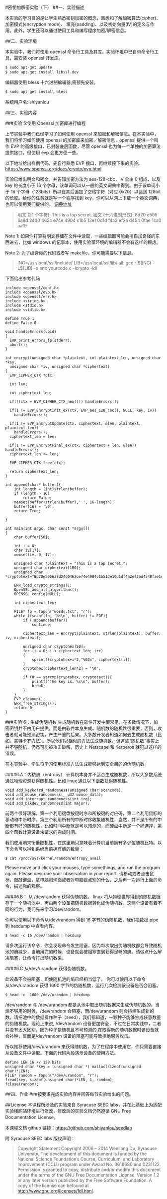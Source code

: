 #密钥加解密实验（下）
##一、实验描述

本实验的学习目的是让学生熟悉密钥加密的概念，熟悉和了解加密算法(cipher)、加密模式(encryption mode)、 填充(padding)、以及初始向量(IV)的定义与作用。此外，学生还可以通过使用工具和编写程序加密/解密信息。

##二、实验环境

本实验中，我们将使用 openssl 命令行工具及其库。实验环境中已自带命令行工具，需安装 openssl 开发库。
```python
$ sudo apt-get update
$ sudo apt-get install libssl-dev
```
编辑器使用 bless 十六进制编辑器,需预先安装。
```python
$ sudo apt-get install bless
```
系统用户名:  shiyanlou

##三、实验内容

###实验 5:使用 Openssl 加密库进行编程

上节实验中我们已经学习了如何使用 openssl 来加密和解密信息。在本实验中，我们将学习如何使用 openssl 的加密库来加密／解密信息，openssl 提供一个叫作 EVP 的高级接口，已封装底层函数，尽管 openssl 也为每一个单独的加密算法提供接口，但使用 evp 会更方便一些。

以下地址给出样例代码，先自行熟悉 EVP 接口，再继续接下来的实验。
https://www.openssl.org/docs/crypto/evp.html

实验已给出明文和密文，并告知加密方法为 aes-128-cbc，IV 全由 0 组成，以及 key 的长度小于 16 个字母，该单词可以从一般的英文词典中得到。由于该单词小于 16 个字母（128bits）所以在其后追加了空格字符（对应 0x20）以达到 128bit 的长度。给你的任务就是写一个程序找到 key，你可以从网上下载一个英文词典，也可以使用我们提供的。
[词典地址](http://www.cis.syr.edu/~wedu/seed/Labs_12.04/Crypto/Crypto_Encryption/files/words.txt)

>明文 (21 个字符): This is a top secret.
>密文 (十六进制形式): 8d20 e505 6a8d 24d0 462c e74e 4904 c1b5 13e1 0d1d f4a2 ef2a d454 0fae 1ca0 aaf9

Note 1:  如果你打算将明文存储在文件中读取，一些编辑器可能会擅自加奇怪的东西进去，比如 windows 的记事本，使用实验室环境的编辑器不会有这样的顾虑。

Note 2: 为了编译你的代码或者写 makefile，你可能需要以下信息。

>INC=/usr/local/ssl/include/
LIB=/usr/local/ssl/lib/
all:
    gcc -I\$(INC) -L$(LIB) -o enc yourcode.c -lcrypto -ldl

下面给出参考代码
```
include <openssl/conf.h>
include <openssl/evp.h>
include <openssl/err.h>
include <string.h>
include <stdio.h>
include <stdlib.h>

define True 1
define False 0

void handleErrors(void)
{
  ERR_print_errors_fp(stderr);
  abort();
}

int encrypt(unsigned char *plaintext, int plaintext_len, unsigned char *key,
  unsigned char *iv, unsigned char *ciphertext)
{
  EVP_CIPHER_CTX *ctx;

  int len;

  int ciphertext_len;

  if(!(ctx = EVP_CIPHER_CTX_new())) handleErrors();

  if(1 != EVP_EncryptInit_ex(ctx, EVP_aes_128_cbc(), NULL, key, iv))
    handleErrors();

  if(1 != EVP_EncryptUpdate(ctx, ciphertext, &len, plaintext, plaintext_len))
    handleErrors();
  ciphertext_len = len;

  if(1 != EVP_EncryptFinal_ex(ctx, ciphertext + len, &len)) handleErrors();
  ciphertext_len += len;

  EVP_CIPHER_CTX_free(ctx);

  return ciphertext_len;
}

int append(char* buffer){
    int length = (int)strlen(buffer);
    if (length > 16)    
        return False;
    memset(buffer+strlen(buffer),' ', 16-length);
    buffer[16] = '\0';
    return True;

}

int main(int argc, char const *argv[])
{
    char buffer[50];

    int i = 0;
    char iv[17];
    memset(iv, 0, 17);

    unsigned char *plaintext = "This is a top secret.";
    unsigned char ciphertext[100];
    unsigned char *cryptotext="8d20e5056a8d24d0462ce74e4904c1b513e10d1df4a2ef2ad4540fae1ca0aaf9";
                    
    ERR_load_crypto_strings();
    OpenSSL_add_all_algorithms();
    OPENSSL_config(NULL);

    int ciphertext_len;

    FILE* fp = fopen("words.txt", "r");
    while (fscanf(fp, "%s\n", buffer) != EOF){
        if (!append(buffer))
            continue;
        
        ciphertext_len = encrypt(plaintext, strlen(plaintext), buffer, iv, ciphertext);

        unsigned char cryptohex[50];
        for (i = 0; i < ciphertext_len; i++)
        {
            sprintf(cryptohex+i*2,"%02x", ciphertext[i]);
        }   
        cryptohex[ciphertext_len*2] = '\0';

        if (0 == strcmp(cryptohex, cryptotext)){
            printf("The key is: %s\n", buffer);
            break;
        }   
    }
    EVP_cleanup();
    ERR_free_strings();
    return 0;
}

``` 

###实验 6：生成伪随机数
生成随机数在软件开发中很常见，在多数情况下，加密密钥并不由用户提供，而是由软件本身生成。随机数的随机性很重要，否则，攻击者就可能预测密钥，产生严重的后果。大多数开发者知道如何去生成随机数（比如。蒙特卡罗方法）。所以他们以相似的方法生成随机数。但这些“随机数”事实上并不够随机，仍然可能被攻击破解，历史上 Netscape 和 Kerberos 就犯过这样的错误。

在本实验中，学生将学习使用标准方法生成能够达到安全目的的伪随机数。

####6.A：内核熵（entropy）
计算机本身并不适合生成随机数，所以大多数系统通过物理资源获得随机性。比如 linux 通过以下函数获得随机性。
```
void add_keyboard_randomness(unsigned char scancode);
void add_mouse_randomness(__u32 mouse_data);
void add_interrupt_randomness(int irq);
void add_blkdev_randomness(int major);
```

前两个很好理解，第一个利用键盘按键时序和所按键的对应码，第二个利用鼠标的移动和中断时序。第三个利用所有的中断时序收集随机性，当然，并不是所有的中断都有好的随机性，比如时间中断就是可以预测的，而硬盘中断是一个好选择，第四个函数计算设备块请求的完成时间。

我们使用熵来衡量随机性，在这里熵只意味着计算机当前拥有多少位随机比特。以下命令可以得到系统当前拥有熵的数量：

    $ cat /proc/sys/kernel/random/entropy_avail

Please move and click your mouses, type somethings, and run the program again. Please describe your
observation in your report.
请移动或者点击鼠标，敲敲键盘，拿电脑闷泡面或者对电脑做点别的什么，之后再一次运行上面的命令，描述你的观察。

####6.B： 从 /dev/random 获得伪随机数。
linux 将从物理世界得到的随机数据存于一个随机池中，再由两个设备把随机数据转化成伪随机数。这两个设备有着不同的行为，我们先来学习/dev/random。

你可以使用以下命令从/dev/random 得到 16 字节的伪随机数，我们把数据 pipe 到 hexdump 中查看内容。

    $ head -c 16 /dev/random | hexdump

请多次运行该命令，你会发现命令发生阻塞，因为每次取出伪随机数都会导致随机池的熵减少，当熵用完的时候，设备就会被阻塞直到获得足够的熵。请做点什么解决阻塞，让命令打出随机数来。

####6.C 从/dev/urandom 获得伪随机数。

此设备不会被阻塞，即使随机池的熵已经相当低了。
你可以使用以下命令从/dev/urandom 获得 1600 字节的伪随机数，运行几次检测该设备是否会阻塞。

    $ head -c  1600 /dev/urandom | hexdump

/dev/random 与 /dev/urandom 都是从池中取出随机数据来生成伪随机数的。当熵不够用的时候，/dev/random 会阻塞，而/dev/urandom 则会持续生成新的数。请把池中的数据看作种子（seed），我们都知道，一颗种子能够生成任意数量的伪随机数。理论上来说, /dev/random 设备更加安全，不过在日常实践中，二者并没有太大区别，因为种子是随机且不可预测的,在取得新的随机数据时该设备就会补种，反而是/dev/random 设备的阻塞可能导致拒绝服务攻击。

所以推荐使用/dev/urandom 来获得随机数，为了在程序中使用它，你只需要直接从设备文件中读取。下面的代码片段演示设备的使用方法。

```
define LEN 16 // 128 bits
unsigned char *key = (unsigned char *) malloc(sizeof(unsigned char)*LEN);
FILE* random = fopen("/dev/urandom", "r");
fread(key, sizeof(unsigned char)*LEN, 1, random);
fclose(random);
```

##四、作业
###按要求完成实验内容并回答每节实验给出的问题。

##License
本课程所涉及的实验来自 Syracuse SEED labs，并在此基础上为适配实验楼网站环境进行修改，修改后的实验文档仍然遵循 GNU Free Documentation License。

本课程文档 github 链接：https://github.com/shiyanlou/seedlab

附 Syracuse SEED labs 版权声明：
>Copyright Statement Copyright 2006 – 2014 Wenliang Du, Syracuse University. The development of this document is funded by the National Science Foundation’s Course, Curriculum, and Laboratory Improvement (CCLI) program under Award No. 0618680 and 0231122. Permission is granted to copy, distribute and/or modify this document under the terms of the GNU Free Documentation License, Version 1.2 or any later version published by the Free Software Foundation. A copy of the license can befound at http://www.gnu.org/licenses/fdl.html.

